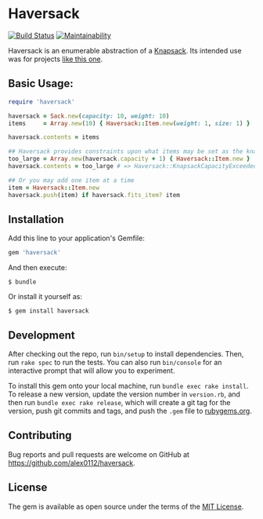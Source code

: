 # Haversack
[![Build Status](https://travis-ci.org/alex0112/haversack.svg?branch=master)](https://travis-ci.org/alex0112/haversack) [![Maintainability](https://api.codeclimate.com/v1/badges/7ff5206188bb44910d07/maintainability)](https://codeclimate.com/github/alex0112/haversack/maintainability)


Haversack is an enumerable abstraction of a [Knapsack](https://en.wikipedia.org/wiki/Knapsack_problem).  Its intended use was for projects [like this one](https://rollout.io/blog/using-genetic-algorithms-in-ruby/).

## Basic Usage:
```ruby 
require 'haversack'

haversack = Sack.new(capacity: 10, weight: 10)
items     = Array.new(10) { Haversack::Item.new(weight: 1, size: 1) }

haversack.contents = items

## Haversack provides constraints upon what items may be set as the knapsack contents:
too_large = Array.new(haversack.capacity + 1) { Haversack::Item.new }
haversack.contents = too_large # => Haversack::KnapsackCapacityExceededError

## Or you may add one item at a time
item = Haversack::Item.new
haversack.push(item) if haversack.fits_item? item

```
## Installation

Add this line to your application's Gemfile:

```ruby
gem 'haversack'
```

And then execute:

    $ bundle

Or install it yourself as:

    $ gem install haversack


## Development

After checking out the repo, run `bin/setup` to install dependencies. Then, run `rake spec` to run the tests. You can also run `bin/console` for an interactive prompt that will allow you to experiment.

To install this gem onto your local machine, run `bundle exec rake install`. To release a new version, update the version number in `version.rb`, and then run `bundle exec rake release`, which will create a git tag for the version, push git commits and tags, and push the `.gem` file to [rubygems.org](https://rubygems.org).

## Contributing

Bug reports and pull requests are welcome on GitHub at https://github.com/alex0112/haversack.

## License

The gem is available as open source under the terms of the [MIT License](https://opensource.org/licenses/MIT).
